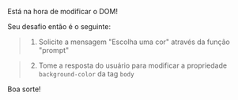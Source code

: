 Está na hora de modificar o DOM!

Seu desafio então é o seguinte:

> 1. Solicite a mensagem "Escolha uma cor" através da função "prompt"

> 2. Tome a resposta do usuário para modificar a propriedade `background-color` da tag `body`

Boa sorte!